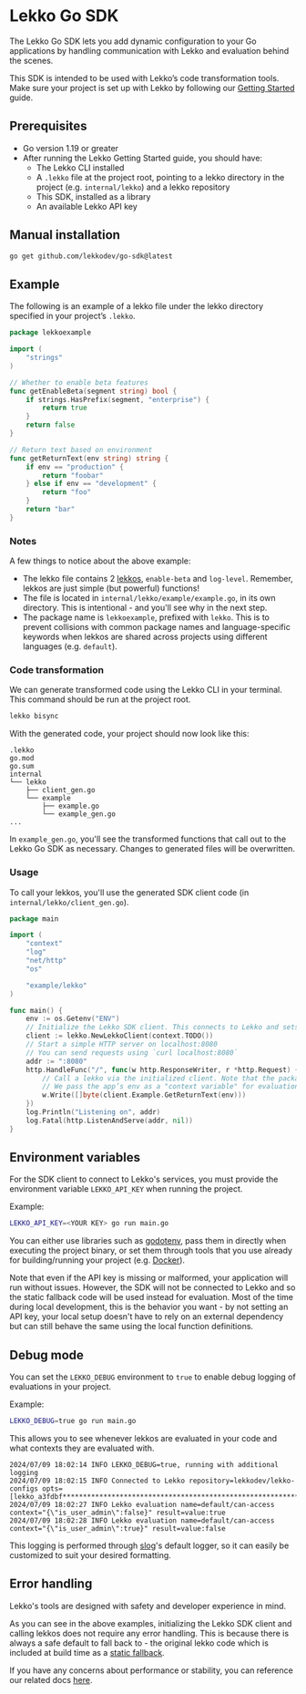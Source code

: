 # Lekko Go SDK

The Lekko Go SDK lets you add dynamic configuration to your Go applications by handling communication with Lekko and evaluation behind the scenes.

This SDK is intended to be used with Lekko’s code transformation tools. Make sure your project is set up with Lekko by following our [Getting Started](https://docs.lekko.com) guide.

## Prerequisites

- Go version 1.19 or greater
- After running the Lekko Getting Started guide, you should have:
  - The Lekko CLI installed
  - A `.lekko` file at the project root, pointing to a lekko directory in the project (e.g. `internal/lekko`) and a lekko repository
  - This SDK, installed as a library
  - An available Lekko API key

## Manual installation

```bash copy
go get github.com/lekkodev/go-sdk@latest
```

## Example

The following is an example of a lekko file under the lekko directory specified in your project’s `.lekko`.

```go copy filename="internal/lekko/example/example.go"
package lekkoexample

import (
    "strings"
)

// Whether to enable beta features
func getEnableBeta(segment string) bool {
    if strings.HasPrefix(segment, "enterprise") {
        return true
    }
    return false
}

// Return text based on environment
func getReturnText(env string) string {
    if env == "production" {
        return "foobar"
    } else if env == "development" {
        return "foo"
    }
    return "bar"
}
```

### Notes

A few things to notice about the above example:

- The lekko file contains 2 [lekkos](/anatomy), `enable-beta` and `log-level`. Remember, lekkos are just simple (but powerful) functions!
- The file is located in `internal/lekko/example/example.go`, in its own directory. This is intentional - and you'll see why in the next step.
- The package name is `lekkoexample`, prefixed with `lekko`. This is to prevent collisions with common package names and language-specific keywords when lekkos are shared across projects using different languages (e.g. `default`).

### Code transformation

We can generate transformed code using the Lekko CLI in your terminal. This command should be run at the project root.

```bash copy
lekko bisync
```

With the generated code, your project should now look like this:

```
.lekko
go.mod
go.sum
internal
└── lekko
    ├── client_gen.go
    └── example
        ├── example.go
        └── example_gen.go
...
```

In `example_gen.go`, you'll see the transformed functions that call out to the Lekko Go SDK as necessary. Changes to generated files will be overwritten.

### Usage

To call your lekkos, you'll use the generated SDK client code (in `internal/lekko/client_gen.go`).

```go showLineNumbers copy filename="main.go"
package main

import (
	"context"
	"log"
	"net/http"
	"os"

	"example/lekko"
)

func main() {
	env := os.Getenv("ENV")
    // Initialize the Lekko SDK client. This connects to Lekko and sets up periodic refreshing of lekkos and evaluation event handling.
	client := lekko.NewLekkoClient(context.TODO())
	// Start a simple HTTP server on localhost:8080
	// You can send requests using `curl localhost:8080`
	addr := ":8080"
	http.HandleFunc("/", func(w http.ResponseWriter, r *http.Request) {
        // Call a lekko via the initialized client. Note that the package `lekkoexample` is "transformed" to the `Example` field on the generated client.
        // We pass the app’s env as a "context variable" for evaluation (which the lekko expects, as defined above)
		w.Write([]byte(client.Example.GetReturnText(env)))
	})
	log.Println("Listening on", addr)
	log.Fatal(http.ListenAndServe(addr, nil))
}

```

## Environment variables

For the SDK client to connect to Lekko's services, you must provide the environment variable `LEKKO_API_KEY` when running the project.

Example:

```bash
LEKKO_API_KEY=<YOUR KEY> go run main.go
```

You can either use libraries such as [godotenv](https://github.com/joho/godotenv), pass them in directly when executing the project binary, or set them through tools that you use already for building/running your project (e.g. [Docker](https://docs.docker.com/compose/environment-variables/)).

Note that even if the API key is missing or malformed, your application will run without issues. However, the SDK will not be connected to Lekko and so the static fallback code will be used instead for evaluation. Most of the time during local development, this is the behavior you want - by not setting an API key, your local setup doesn't have to rely on an external dependency but can still behave the same using the local function definitions.

## Debug mode

You can set the `LEKKO_DEBUG` environment to `true` to enable debug logging of evaluations in your project.

Example:

```bash
LEKKO_DEBUG=true go run main.go
```

This allows you to see whenever lekkos are evaluated in your code and what contexts they are evaluated with.

```
2024/07/09 18:02:14 INFO LEKKO_DEBUG=true, running with additional logging
2024/07/09 18:02:15 INFO Connected to Lekko repository=lekkodev/lekko-configs opts=[lekko_a3fdbf*******************************************************************]
2024/07/09 18:02:27 INFO Lekko evaluation name=default/can-access context="{\"is_user_admin\":false}" result=value:true
2024/07/09 18:02:28 INFO Lekko evaluation name=default/can-access context="{\"is_user_admin\":true}" result=value:false
```

This logging is performed through [slog](https://pkg.go.dev/log/slog)'s default logger, so it can easily be customized to suit your desired formatting.

## Error handling

Lekko's tools are designed with safety and developer experience in mind.

As you can see in the above examples, initializing the Lekko SDK client and calling lekkos does not require any error handling. This is because there is always a safe default to fall back to - the original lekko code which is included at build time as a [static fallback](https://docs.lekko.com/static-fallback).

If you have any concerns about performance or stability, you can reference our related docs [here](https://docs.lekko.com/performance-reliability).
